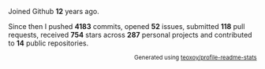 Joined Github **12** years ago.

Since then I pushed **4183** commits, opened **52** issues, submitted **118** pull requests, received **754** stars across **287** personal projects and contributed to **14** public repositories.

<p align="right"><sub>Generated using <a href="https://github.com/marketplace/actions/profile-readme-stats">teoxoy/profile-readme-stats</a></sub></p>
